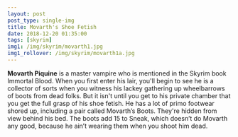 ```yaml
---
layout: post
post_type: single-img
title: Movarth's Shoe Fetish
date: 2018-12-20 01:35:00
tags: [skyrim]
img1: /img/skyrim/movarth1.jpg
img1_rollover: /img/skyrim/movarth1a.jpg
---
```

**Movarth Piquine** is a master vampire who is mentioned in the Skyrim book Immortal Blood. When you first enter his lair, you'll begin to see he is a collector of sorts when you witness his lackey gathering up wheelbarrows of boots from dead folks. But it isn't until you get to his private chamber that you get the full grasp of his shoe fetish. He has a lot of primo footwear shored up, including a pair called Movarth’s Boots. They're hidden from view behind his bed. The boots add 15 to Sneak, which doesn’t do Movarth any good, because he ain’t wearing them when you shoot him dead.
